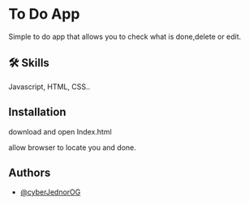 
# To Do App

Simple to do app that allows you to check what is done,delete or edit.

## 🛠 Skills
Javascript, HTML, CSS..

## Installation

download and open Index.html

allow browser to locate you and done.

## Authors

- [@cyberJednorOG](https://www.github.com/cy63rJ3dn0r0g)
